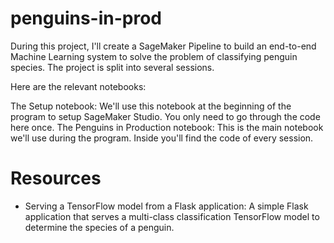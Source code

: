 # penguins-in-prod

During this project, I'll create a SageMaker Pipeline to build an end-to-end Machine Learning system to solve the problem of classifying penguin species. The project is split into several sessions.

Here are the relevant notebooks:

The Setup notebook: We'll use this notebook at the beginning of the program to setup SageMaker Studio. You only need to go through the code here once.
The Penguins in Production notebook: This is the main notebook we'll use during the program. Inside you'll find the code of every session.

# Resources
- Serving a TensorFlow model from a Flask application: A simple Flask application that serves a multi-class classification TensorFlow model to determine the species of a penguin.

